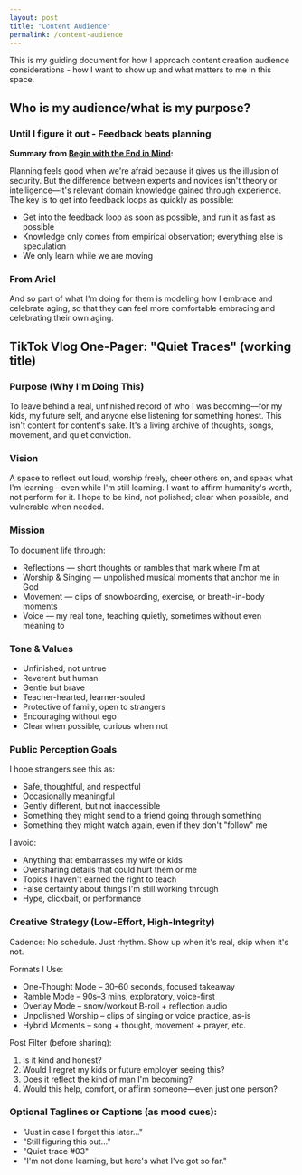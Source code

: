 ```yaml
---
layout: post
title: "Content Audience"
permalink: /content-audience
---
```


This is my guiding document for how I approach content creation audience considerations - how I want to show up and what matters to me in this space.

## Who is my audience/what is my purpose?

### Until I figure it out - Feedback beats planning

**Summary from [Begin with the End in Mind](/end-in-mind):**

Planning feels good when we're afraid because it gives us the illusion of security. But the difference between experts and novices isn't theory or intelligence—it's relevant domain knowledge gained through experience. The key is to get into feedback loops as quickly as possible:

- Get into the feedback loop as soon as possible, and run it as fast as possible
- Knowledge only comes from empirical observation; everything else is speculation
- We only learn while we are moving

### From Ariel

And so part of what I'm doing for them is modeling how I embrace and celebrate aging, so that they can feel more comfortable embracing and celebrating their own aging.

## TikTok Vlog One-Pager: "Quiet Traces" (working title)

### Purpose (Why I'm Doing This)

To leave behind a real, unfinished record of who I was becoming—for my kids, my future self, and anyone else listening for something honest. This isn't content for content's sake. It's a living archive of thoughts, songs, movement, and quiet conviction.

### Vision

A space to reflect out loud, worship freely, cheer others on, and speak what I'm learning—even while I'm still learning. I want to affirm humanity's worth, not perform for it. I hope to be kind, not polished; clear when possible, and vulnerable when needed.

### Mission

To document life through:

- Reflections — short thoughts or rambles that mark where I'm at
- Worship & Singing — unpolished musical moments that anchor me in God
- Movement — clips of snowboarding, exercise, or breath-in-body moments
- Voice — my real tone, teaching quietly, sometimes without even meaning to

### Tone & Values

- Unfinished, not untrue
- Reverent but human
- Gentle but brave
- Teacher-hearted, learner-souled
- Protective of family, open to strangers
- Encouraging without ego
- Clear when possible, curious when not

### Public Perception Goals

I hope strangers see this as:

- Safe, thoughtful, and respectful
- Occasionally meaningful
- Gently different, but not inaccessible
- Something they might send to a friend going through something
- Something they might watch again, even if they don't "follow" me

I avoid:

- Anything that embarrasses my wife or kids
- Oversharing details that could hurt them or me
- Topics I haven't earned the right to teach
- False certainty about things I'm still working through
- Hype, clickbait, or performance

### Creative Strategy (Low-Effort, High-Integrity)

Cadence:
No schedule. Just rhythm.
Show up when it's real, skip when it's not.

Formats I Use:

- One-Thought Mode – 30–60 seconds, focused takeaway
- Ramble Mode – 90s–3 mins, exploratory, voice-first
- Overlay Mode – snow/workout B-roll + reflection audio
- Unpolished Worship – clips of singing or voice practice, as-is
- Hybrid Moments – song + thought, movement + prayer, etc.

Post Filter (before sharing):

1. Is it kind and honest?
2. Would I regret my kids or future employer seeing this?
3. Does it reflect the kind of man I'm becoming?
4. Would this help, comfort, or affirm someone—even just one person?

### Optional Taglines or Captions (as mood cues):

- "Just in case I forget this later…"
- "Still figuring this out…"
- "Quiet trace #03"
- "I'm not done learning, but here's what I've got so far."
